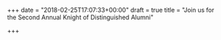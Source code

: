 +++
date = "2018-02-25T17:07:33+00:00"
draft = true
title = "Join us for the Second Annual Knight of Distinguished Alumni"

+++
